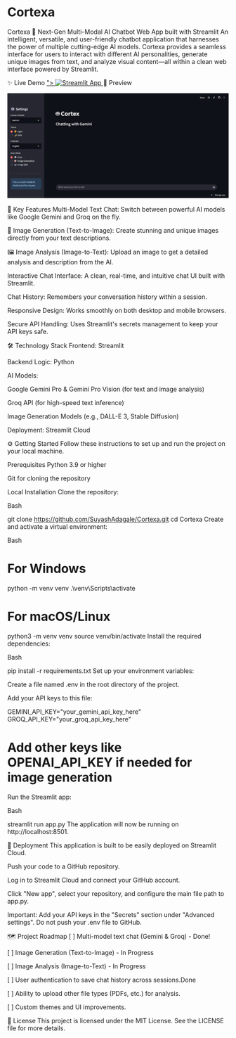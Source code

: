 # Cortexa
Cortexa 🤖
Next-Gen Multi-Modal AI Chatbot Web App built with Streamlit
An intelligent, versatile, and user-friendly chatbot application that harnesses the power of multiple cutting-edge AI models. Cortexa provides a seamless interface for users to interact with different AI personalities, generate unique images from text, and analyze visual content—all within a clean web interface powered by Streamlit.

✨ Live Demo
<a href="https://cortexa-4aj8d8kk2fmizpmyvdaxhz.streamlit.app/" target="_blank">">
<img src="https://static.streamlit.io/badges/streamlit_badge_black_white.svg" alt="Streamlit App" />
</a>
📸 Preview

![Cortexa App Preview](cortexa-preview.png)

🚀 Key Features
Multi-Model Text Chat: Switch between powerful AI models like Google Gemini and Groq on the fly.

🎨 Image Generation (Text-to-Image): Create stunning and unique images directly from your text descriptions.

🖼️ Image Analysis (Image-to-Text): Upload an image to get a detailed analysis and description from the AI.

Interactive Chat Interface: A clean, real-time, and intuitive chat UI built with Streamlit.

Chat History: Remembers your conversation history within a session.

Responsive Design: Works smoothly on both desktop and mobile browsers.

Secure API Handling: Uses Streamlit's secrets management to keep your API keys safe.

🛠️ Technology Stack
Frontend: Streamlit

Backend Logic: Python

AI Models:

Google Gemini Pro & Gemini Pro Vision (for text and image analysis)

Groq API (for high-speed text inference)

Image Generation Models (e.g., DALL-E 3, Stable Diffusion)

Deployment: Streamlit Cloud

⚙️ Getting Started
Follow these instructions to set up and run the project on your local machine.

Prerequisites
Python 3.9 or higher

Git for cloning the repository

Local Installation
Clone the repository:

Bash

git clone https://github.com/SuyashAdagale/Cortexa.git
cd Cortexa
Create and activate a virtual environment:

Bash

# For Windows
python -m venv venv
.\venv\Scripts\activate

# For macOS/Linux
python3 -m venv venv
source venv/bin/activate
Install the required dependencies:

Bash

pip install -r requirements.txt
Set up your environment variables:

Create a file named .env in the root directory of the project.

Add your API keys to this file:

GEMINI_API_KEY="your_gemini_api_key_here"
GROQ_API_KEY="your_groq_api_key_here"
# Add other keys like OPENAI_API_KEY if needed for image generation
Run the Streamlit app:

Bash

streamlit run app.py
The application will now be running on http://localhost:8501.

🚢 Deployment
This application is built to be easily deployed on Streamlit Cloud.

Push your code to a GitHub repository.

Log in to Streamlit Cloud and connect your GitHub account.

Click "New app", select your repository, and configure the main file path to app.py.

Important: Add your API keys in the "Secrets" section under "Advanced settings". Do not push your .env file to GitHub.

🗺️ Project Roadmap
[ ] Multi-model text chat (Gemini & Groq) - Done!

[ ] Image Generation (Text-to-Image) - In Progress

[ ] Image Analysis (Image-to-Text) - In Progress

[ ] User authentication to save chat history across sessions.Done

[ ] Ability to upload other file types (PDFs, etc.) for analysis.

[ ] Custom themes and UI improvements.

📄 License
This project is licensed under the MIT License. See the LICENSE file for more details.
